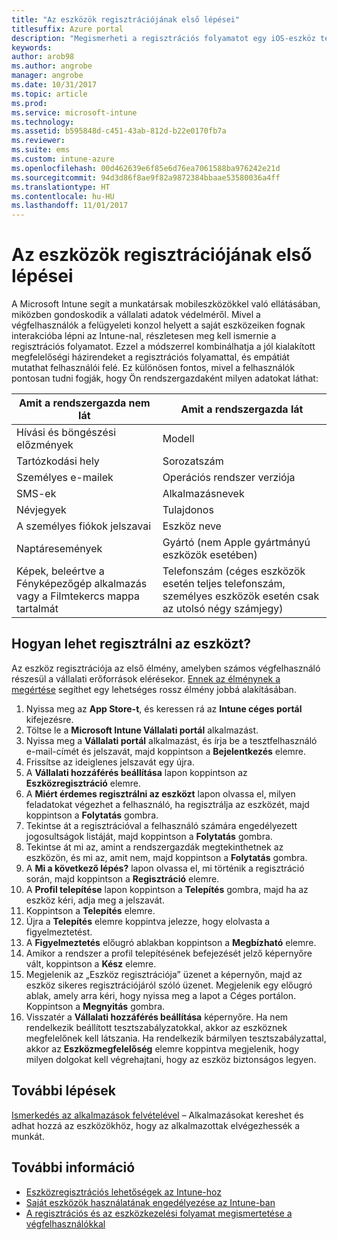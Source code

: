 ```yaml
---
title: "Az eszközök regisztrációjának első lépései"
titlesuffix: Azure portal
description: "Megismerheti a regisztrációs folyamatot egy iOS-eszköz teljes regisztrációs folyamatának végigkövetésével."
keywords: 
author: arob98
ms.author: angrobe
manager: angrobe
ms.date: 10/31/2017
ms.topic: article
ms.prod: 
ms.service: microsoft-intune
ms.technology: 
ms.assetid: b595848d-c451-43ab-812d-b22e0170fb7a
ms.reviewer: 
ms.suite: ems
ms.custom: intune-azure
ms.openlocfilehash: 00d462639e6f85e6d76ea7061588ba976242e21d
ms.sourcegitcommit: 94d3d86f8ae9f82a9872384bbaae53580036a4ff
ms.translationtype: HT
ms.contentlocale: hu-HU
ms.lasthandoff: 11/01/2017
---
```

# <a name="get-started-enrolling-devices"></a>Az eszközök regisztrációjának első lépései

A Microsoft Intune segít a munkatársak mobileszközökkel való ellátásában, miközben gondoskodik a vállalati adatok védelméről. Mivel a végfelhasználók a felügyeleti konzol helyett a saját eszközeiken fognak interakcióba lépni az Intune-nal, részletesen meg kell ismernie a regisztrációs folyamatot. Ezzel a módszerrel kombinálhatja a jól kialakított megfelelőségi házirendeket a regisztrációs folyamattal, és empátiát mutathat felhasználói felé. Ez különösen fontos, mivel a felhasználók pontosan tudni fogják, hogy Ön rendszergazdaként milyen adatokat láthat:

| Amit a rendszergazda nem lát | Amit a rendszergazda lát |
|---|---|
| Hívási és böngészési előzmények | Modell |
| Tartózkodási hely | Sorozatszám |
| Személyes e-mailek | Operációs rendszer verziója |
| SMS-ek | Alkalmazásnevek |
| Névjegyek | Tulajdonos |
| A személyes fiókok jelszavai | Eszköz neve |
| Naptáresemények | Gyártó (nem Apple gyártmányú eszközök esetében) |
| Képek, beleértve a Fényképezőgép alkalmazás vagy a Filmtekercs mappa tartalmát | Telefonszám (céges eszközök esetén teljes telefonszám, személyes eszközök esetén csak az utolsó négy számjegy) |

## <a name="how-do-i-enroll-a-device"></a>Hogyan lehet regisztrálni az eszközt?

Az eszköz regisztrációja az első élmény, amelyben számos végfelhasználó részesül a vállalati erőforrások elérésekor. [Ennek az élménynek a megértése](end-user-educate.md) segíthet egy lehetséges rossz élmény jobbá alakításában.

1. Nyissa meg az **App Store-t**, és keressen rá az **Intune céges portál** kifejezésre.
2. Töltse le a **Microsoft Intune Vállalati portál** alkalmazást.
3. Nyissa meg a **Vállalati portál** alkalmazást, és írja be a tesztfelhasználó e-mail-címét és jelszavát, majd koppintson a **Bejelentkezés** elemre.
4. Frissítse az ideiglenes jelszavát egy újra.
5. A **Vállalati hozzáférés beállítása** lapon koppintson az **Eszközregisztráció** elemre.
6. A **Miért érdemes regisztrálni az eszközt** lapon olvassa el, milyen feladatokat végezhet a felhasználó, ha regisztrálja az eszközét, majd koppintson a **Folytatás** gombra.
7. Tekintse át a regisztrációval a felhasználó számára engedélyezett jogosultságok listáját, majd koppintson a **Folytatás** gombra.
8. Tekintse át mi az, amint a rendszergazdák megtekinthetnek az eszközön, és mi az, amit nem, majd koppintson a **Folytatás** gombra.
9. A **Mi a következő lépés?** lapon olvassa el, mi történik a regisztráció során, majd koppintson a **Regisztráció** elemre.
10. A **Profil telepítése** lapon koppintson a **Telepítés** gombra, majd ha az eszköz kéri, adja meg a jelszavát.
11. Koppintson a **Telepítés** elemre.
12. Újra a **Telepítés** elemre koppintva jelezze, hogy elolvasta a figyelmeztetést.
13. A **Figyelmeztetés** előugró ablakban koppintson a **Megbízható** elemre.
14. Amikor a rendszer a profil telepítésének befejezését jelző képernyőre vált, koppintson a **Kész** elemre.
15. Megjelenik az „Eszköz regisztrációja” üzenet a képernyőn, majd az eszköz sikeres regisztrációjáról szóló üzenet. Megjelenik egy előugró ablak, amely arra kéri, hogy nyissa meg a lapot a Céges portálon. Koppintson a **Megnyitás** gombra.
16. Visszatér a **Vállalati hozzáférés beállítása** képernyőre. Ha nem rendelkezik beállított tesztszabályzatokkal, akkor az eszköznek megfelelőnek kell látszania. Ha rendelkezik bármilyen tesztszabályzattal, akkor az **Eszközmegfelelőség** elemre koppintva megjelenik, hogy milyen dolgokat kell végrehajtani, hogy az eszköz biztonságos legyen.

## <a name="next-steps"></a>További lépések

[Ismerkedés az alkalmazások felvételével](get-started-apps.md) – Alkalmazásokat kereshet és adhat hozzá az eszközökhöz, hogy az alkalmazottak elvégezhessék a munkát.

## <a name="learn-more"></a>További információ

* [Eszközregisztrációs lehetőségek az Intune-hoz](enrollment-options.md)
* [Saját eszközök használatának engedélyezése az Intune-ban](byod-enable.md)
* [A regisztrációs és az eszközkezelési folyamat megismertetése a végfelhasználókkal](end-user-educate.md)
